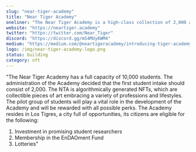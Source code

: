 ```yaml
---
slug: "near-tiger-academy"
title: "Near Tiger Academy"
oneliner: "The Near Tiger Academy is a high-class collection of 2,000 algorithmically generated NFTs backed by the idea of investing in the ideas of talented students in the blockchain field."
website: "https://neartiger.academy"
twitter: "https://twitter.com/Near_Tiger"
discord: "https://discord.gg/mS4MUy6WM4"
medium: "https://medium.com/@neartigeracademy/introducing-tiger-academy-41400515c85b"
logo: /img/near-tiger-academy-logo.png
status: building
category: nft
---
```


"The Near Tiger Academy has a full capacity of 10,000 students. 
The administration of the Academy decided that the first student intake should consist of 2,000. 
The NTA is algorithmically generated NFTs, which are collectible pieces of art embracing a variety of professions and lifestyles. The pilot group of students will play a vital role in the development of the Academy and will be rewarded with all possible perks. 
The Academy resides in Los Tigres, a city full of opportunities, its citizens are eligible for the following:
1)	Investment in promising student researchers 
2)	Membership in the EnDAOment Fund
3)	Lotteries"
